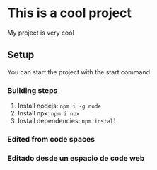 # This is a cool project

My project is very cool

## Setup

You can start the project with the start command

### Building steps

1. Install nodejs: `npm i -g node`
2. Install npx: `npm i npx`
3. Install dependencies: `npm install`

### Edited from code spaces
### Editado desde un espacio de code web